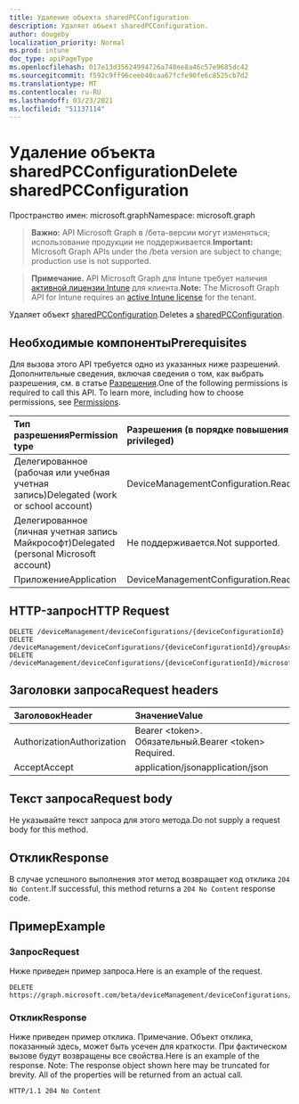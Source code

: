 ```yaml
---
title: Удаление объекта sharedPCConfiguration
description: Удаляет объект sharedPCConfiguration.
author: dougeby
localization_priority: Normal
ms.prod: intune
doc_type: apiPageType
ms.openlocfilehash: 017e13d35624994726a748ee8a46c57e9685dc42
ms.sourcegitcommit: f592c9ff96ceeb40caa67fcfe90fe6c8525cb7d2
ms.translationtype: MT
ms.contentlocale: ru-RU
ms.lasthandoff: 03/23/2021
ms.locfileid: "51137114"
---
```

# <a name="delete-sharedpcconfiguration"></a><span data-ttu-id="83e04-103">Удаление объекта sharedPCConfiguration</span><span class="sxs-lookup"><span data-stu-id="83e04-103">Delete sharedPCConfiguration</span></span>

<span data-ttu-id="83e04-104">Пространство имен: microsoft.graph</span><span class="sxs-lookup"><span data-stu-id="83e04-104">Namespace: microsoft.graph</span></span>

> <span data-ttu-id="83e04-105">**Важно:** API Microsoft Graph в /бета-версии могут изменяться; использование продукции не поддерживается.</span><span class="sxs-lookup"><span data-stu-id="83e04-105">**Important:** Microsoft Graph APIs under the /beta version are subject to change; production use is not supported.</span></span>

> <span data-ttu-id="83e04-106">**Примечание.** API Microsoft Graph для Intune требует наличия [активной лицензии Intune](https://go.microsoft.com/fwlink/?linkid=839381) для клиента.</span><span class="sxs-lookup"><span data-stu-id="83e04-106">**Note:** The Microsoft Graph API for Intune requires an [active Intune license](https://go.microsoft.com/fwlink/?linkid=839381) for the tenant.</span></span>

<span data-ttu-id="83e04-107">Удаляет объект [sharedPCConfiguration](../resources/intune-deviceconfig-sharedpcconfiguration.md).</span><span class="sxs-lookup"><span data-stu-id="83e04-107">Deletes a [sharedPCConfiguration](../resources/intune-deviceconfig-sharedpcconfiguration.md).</span></span>

## <a name="prerequisites"></a><span data-ttu-id="83e04-108">Необходимые компоненты</span><span class="sxs-lookup"><span data-stu-id="83e04-108">Prerequisites</span></span>
<span data-ttu-id="83e04-p101">Для вызова этого API требуется одно из указанных ниже разрешений. Дополнительные сведения, включая сведения о том, как выбрать разрешения, см. в статье [Разрешения](/graph/permissions-reference).</span><span class="sxs-lookup"><span data-stu-id="83e04-p101">One of the following permissions is required to call this API. To learn more, including how to choose permissions, see [Permissions](/graph/permissions-reference).</span></span>

|<span data-ttu-id="83e04-111">Тип разрешения</span><span class="sxs-lookup"><span data-stu-id="83e04-111">Permission type</span></span>|<span data-ttu-id="83e04-112">Разрешения (в порядке повышения привилегий)</span><span class="sxs-lookup"><span data-stu-id="83e04-112">Permissions (from least to most privileged)</span></span>|
|:---|:---|
|<span data-ttu-id="83e04-113">Делегированное (рабочая или учебная учетная запись)</span><span class="sxs-lookup"><span data-stu-id="83e04-113">Delegated (work or school account)</span></span>|<span data-ttu-id="83e04-114">DeviceManagementConfiguration.ReadWrite.All</span><span class="sxs-lookup"><span data-stu-id="83e04-114">DeviceManagementConfiguration.ReadWrite.All</span></span>|
|<span data-ttu-id="83e04-115">Делегированное (личная учетная запись Майкрософт)</span><span class="sxs-lookup"><span data-stu-id="83e04-115">Delegated (personal Microsoft account)</span></span>|<span data-ttu-id="83e04-116">Не поддерживается.</span><span class="sxs-lookup"><span data-stu-id="83e04-116">Not supported.</span></span>|
|<span data-ttu-id="83e04-117">Приложение</span><span class="sxs-lookup"><span data-stu-id="83e04-117">Application</span></span>|<span data-ttu-id="83e04-118">DeviceManagementConfiguration.ReadWrite.All</span><span class="sxs-lookup"><span data-stu-id="83e04-118">DeviceManagementConfiguration.ReadWrite.All</span></span>|

## <a name="http-request"></a><span data-ttu-id="83e04-119">HTTP-запрос</span><span class="sxs-lookup"><span data-stu-id="83e04-119">HTTP Request</span></span>
<!-- {
  "blockType": "ignored"
}
-->
``` http
DELETE /deviceManagement/deviceConfigurations/{deviceConfigurationId}
DELETE /deviceManagement/deviceConfigurations/{deviceConfigurationId}/groupAssignments/{deviceConfigurationGroupAssignmentId}/deviceConfiguration
DELETE /deviceManagement/deviceConfigurations/{deviceConfigurationId}/microsoft.graph.windowsDomainJoinConfiguration/networkAccessConfigurations/{deviceConfigurationId}
```

## <a name="request-headers"></a><span data-ttu-id="83e04-120">Заголовки запроса</span><span class="sxs-lookup"><span data-stu-id="83e04-120">Request headers</span></span>
|<span data-ttu-id="83e04-121">Заголовок</span><span class="sxs-lookup"><span data-stu-id="83e04-121">Header</span></span>|<span data-ttu-id="83e04-122">Значение</span><span class="sxs-lookup"><span data-stu-id="83e04-122">Value</span></span>|
|:---|:---|
|<span data-ttu-id="83e04-123">Authorization</span><span class="sxs-lookup"><span data-stu-id="83e04-123">Authorization</span></span>|<span data-ttu-id="83e04-124">Bearer &lt;token&gt;. Обязательный.</span><span class="sxs-lookup"><span data-stu-id="83e04-124">Bearer &lt;token&gt; Required.</span></span>|
|<span data-ttu-id="83e04-125">Accept</span><span class="sxs-lookup"><span data-stu-id="83e04-125">Accept</span></span>|<span data-ttu-id="83e04-126">application/json</span><span class="sxs-lookup"><span data-stu-id="83e04-126">application/json</span></span>|

## <a name="request-body"></a><span data-ttu-id="83e04-127">Текст запроса</span><span class="sxs-lookup"><span data-stu-id="83e04-127">Request body</span></span>
<span data-ttu-id="83e04-128">Не указывайте текст запроса для этого метода.</span><span class="sxs-lookup"><span data-stu-id="83e04-128">Do not supply a request body for this method.</span></span>

## <a name="response"></a><span data-ttu-id="83e04-129">Отклик</span><span class="sxs-lookup"><span data-stu-id="83e04-129">Response</span></span>
<span data-ttu-id="83e04-130">В случае успешного выполнения этот метод возвращает код отклика `204 No Content`.</span><span class="sxs-lookup"><span data-stu-id="83e04-130">If successful, this method returns a `204 No Content` response code.</span></span>

## <a name="example"></a><span data-ttu-id="83e04-131">Пример</span><span class="sxs-lookup"><span data-stu-id="83e04-131">Example</span></span>

### <a name="request"></a><span data-ttu-id="83e04-132">Запрос</span><span class="sxs-lookup"><span data-stu-id="83e04-132">Request</span></span>
<span data-ttu-id="83e04-133">Ниже приведен пример запроса.</span><span class="sxs-lookup"><span data-stu-id="83e04-133">Here is an example of the request.</span></span>
``` http
DELETE https://graph.microsoft.com/beta/deviceManagement/deviceConfigurations/{deviceConfigurationId}
```

### <a name="response"></a><span data-ttu-id="83e04-134">Отклик</span><span class="sxs-lookup"><span data-stu-id="83e04-134">Response</span></span>
<span data-ttu-id="83e04-p102">Ниже приведен пример отклика. Примечание. Объект отклика, показанный здесь, может быть усечен для краткости. При фактическом вызове будут возвращены все свойства.</span><span class="sxs-lookup"><span data-stu-id="83e04-p102">Here is an example of the response. Note: The response object shown here may be truncated for brevity. All of the properties will be returned from an actual call.</span></span>
``` http
HTTP/1.1 204 No Content
```




